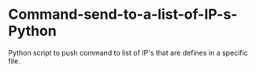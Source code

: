 # Command-send-to-a-list-of-IP-s-Python
Python script to push command to list of IP's that are defines in a specific file.
